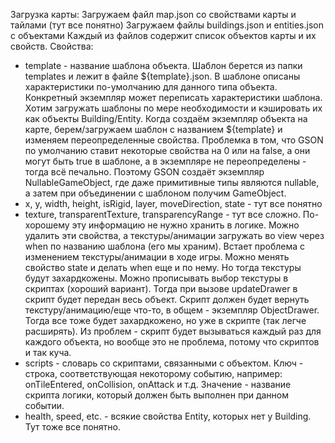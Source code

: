 Загрузка карты:
Загружаем файл map.json со свойствами карты и тайлами (тут все понятно)
Загружаем файлы buildings.json и entities.json с объектами
Каждый из файлов содержит список объектов карты и их свойств.
Свойства:
 - template - название шаблона объекта. Шаблон берется из папки
 templates и лежит в файле ${template}.json. В шаблоне описаны характеристики
 по-умолчанию для данного типа объекта. Конкретный экземпляр может
 переписать характеристики шаблона.
 Хотим загружать шаблоны по мере необходимости и кэшировать их как
 объекты Building/Entity.
 Когда создаём экземпляр объекта на карте, берем/загружаем шаблон
 с названием ${template} и изменяем переопределенные свойства.
 Проблемка в том, что GSON по умолчанию ставит некоторые свойства на
 0 или на false, а они могут быть true в шаблоне, а в экземпляре
 не переопределены - тогда всё печально. Поэтому GSON создаёт экземпляр
 NullableGameObject, где даже примитивные типы являются nullable,
 а затем при объединении с шаблоном получим GameObject.
 - x, y, width, height, isRigid, layer, moveDirection, state - тут все понятно
 - texture, transparentTexture, transparencyRange - тут все сложно.
 По-хорошему эту информацию не нужно хранить в логике. Можно удалить
 эти свойства, а текстуры/анимации загружать во view через when по
 названию шаблона (его мы храним).
 Встает проблема с изменением текстуры/анимации в ходе игры.
 Можно менять свойство state и делать when еще и по нему.
 Но тогда текстуры будут захардкожены.
 Можно прописывать выбор текстуры в скриптах (хороший вариант).
 Тогда при вызове updateDrawer в скрипт будет передан весь объект.
 Скрипт должен будет вернуть текстуру/анимацию/еще что-то, в общем - 
 экземпляр ObjectDrawer. Тогда все тоже будет захардкожено, но уже в
 скрипте (так легче расширять). Из проблем - скрипт будет вызываться
 каждый раз для каждого объекта, но вообще это не проблема, потому
 что скриптов и так куча.
 - scripts - словарь со скриптами, связанными с объектом.
 Ключ - строка, соответствующая некоторому событию, например:
 onTileEntered, onCollision, onAttack и т.д.
 Значение - название скрипта логики, который должен быть выполнен при
 данном событии.
 - health, speed, etc. - всякие свойства Entity, которых нет у Building.
 Тут тоже все понятно.